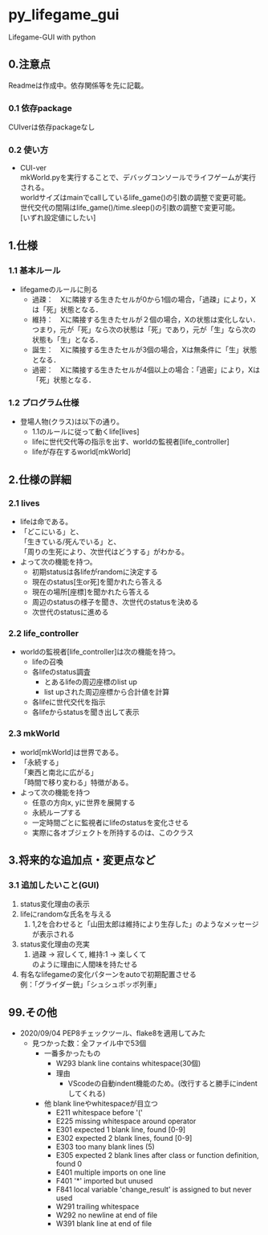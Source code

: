 # py_lifegame_gui

Lifegame-GUI with python

## 0.注意点

Readmeは作成中。依存関係等を先に記載。

### 0.1 依存package

CUIverは依存packageなし

### 0.2 使い方

- CUI-ver  
mkWorld.pyを実行することで、デバッグコンソールでライフゲームが実行される。  
worldサイズはmainでcallしているlife_game()の引数の調整で変更可能。  
世代交代の間隔はlife_game()/time.sleep()の引数の調整で変更可能。  
[いずれ設定値にしたい]

## 1.仕様

### 1.1 基本ルール

- lifegameのルールに則る
  - 過疎：　Xに隣接する生きたセルが0から1個の場合，「過疎」により，Xは「死」状態となる．
  - 維持：　Xに隣接する生きたセルが２個の場合，Xの状態は変化しない．つまり，元が「死」なら次の状態は「死」であり，元が「生」なら次の状態も「生」となる．
  - 誕生：　Xに隣接する生きたセルが3個の場合，Xは無条件に「生」状態となる．
  - 過密：　Xに隣接する生きたセルが4個以上の場合：「過密」により，Xは「死」状態となる．

### 1.2 プログラム仕様

- 登場人物(クラス)は以下の通り。
  - 1.1のルールに従って動くlife[lives]
  - lifeに世代交代等の指示を出す、worldの監視者[life_controller]
  - lifeが存在するworld[mkWorld]

## 2.仕様の詳細

### 2.1 lives

- lifeは命である。  
- 「どこにいる」と、  
  「生きている/死んでいる」と、  
  「周りの生死により、次世代はどうする」がわかる。  
- よって次の機能を持つ。
  - 初期statusは各lifeがrandomに決定する
  - 現在のstatus[生or死]を聞かれたら答える
  - 現在の場所[座標]を聞かれたら答える
  - 周辺のstatusの様子を聞き、次世代のstatusを決める
  - 次世代のstatusに進める

### 2.2 life_controller

- worldの監視者[life_controller]は次の機能を持つ。  
  - lifeの召喚
  - 各lifeのstatus調査
    - とあるlifeの周辺座標のlist up
    - list upされた周辺座標から合計値を計算
  - 各lifeに世代交代を指示
  - 各lifeからstatusを聞き出して表示

### 2.3 mkWorld

- world[mkWorld]は世界である。
- 「永続する」  
  「東西と南北に広がる」  
  「時間で移り変わる」特徴がある。  
- よって次の機能を持つ  
  - 任意の方向x, yに世界を展開する
  - 永続ループする
  - 一定時間ごとに監視者にlifeのstatusを変化させる
  - 実際に各オブジェクトを所持するのは、このクラス

## 3.将来的な追加点・変更点など

### 3.1 追加したいこと(GUI)

1. status変化理由の表示
2. lifeにrandomな氏名を与える  
   1. 1,2を合わせると「山田太郎は維持により生存した」のようなメッセージが表示される
3. status変化理由の充実
   1. 過疎 → 寂しくて, 維持:1 → 楽しくて  
   のように理由に人間味を持たせる
4. 有名なlifegameの変化パターンをautoで初期配置させる  
   例：「グライダー銃」「シュシュポッポ列車」

## 99.その他

- 2020/09/04 PEP8チェックツール、flake8を適用してみた
  - 見つかった数：全ファイル中で53個
    - 一番多かったもの
      - W293 blank line contains whitespace(30個)
      - 理由
        - VScodeの自動indent機能のため。(改行すると勝手にindentしてくれる)
    - 他 blank lineやwhitespaceが目立つ
      - E211 whitespace before '('
      - E225 missing whitespace around operator
      - E301 expected 1 blank line, found [0-9]
      - E302 expected 2 blank lines, found [0-9]
      - E303 too many blank lines (5)
      - E305 expected 2 blank lines after class or function definition, found 0
      - E401 multiple imports on one line
      - F401 '*' imported but unused
      - F841 local variable 'change_result' is assigned to but never used
      - W291 trailing whitespace
      - W292 no newline at end of file
      - W391 blank line at end of file
